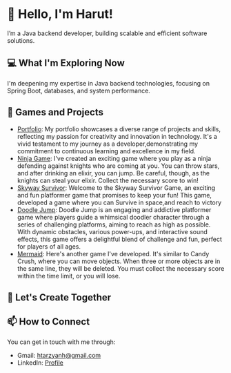 # 👋 Hello, I'm Harut!
I’m a Java backend developer, building scalable and efficient software solutions.

## 💻 What I'm Exploring Now
I'm deepening my expertise in Java backend technologies, focusing on Spring Boot, databases, and system performance.

## 💼 Games and Projects

- [Portfolio](https://harut20024.github.io/portfolio/): My portfolio showcases a diverse range of projects and skills, reflecting my passion for creativity and innovation in technology. It's a vivid testament to my journey as a developer,demonstrating my commitment to continuous learning and excellence in my field.
- [Ninja Game](https://harut20024.github.io/Ninja-Game/): I've created an exciting game where you play as a ninja defending against knights who are coming at you. You can throw stars, and after drinking an elixir, you can jump. Be careful, though,   as the knights can steal your elixir. Collect the necessary score to win!
- [Skyway Survivor](https://harut20024.github.io/Skyway-Survivor/): Welcome to the Skyway Survivor Game, an exciting and fun platformer game that promises to keep your fun! This game, developed a game where you can Survive in space,and reach to  victory
- [Doodle Jump](https://harut20024.github.io/DoodleJump/): Doodle Jump is an engaging and addictive platformer game where players guide a whimsical doodler character through a series of challenging platforms, aiming to reach as high as possible. With dynamic obstacles, various power-ups, and interactive   sound effects, this game offers a delightful blend of challenge and fun, perfect for players of all ages.
- [Mermaid](https://harut20024.github.io/Mermaid/): Here's another game I've developed. It's similar to Candy Crush, where you can move objects. When three or more objects are in the same line, they will be deleted. You must collect the necessary 
   score within the time limit, or you will lose.

## 🤝 Let's Create Together

## 📫 How to Connect

You can get in touch with me through:
- Gmail: htarzyanh@gmail.com
- LinkedIn: [Profile](https://www.linkedin.com/in/tharzyan/)

<!---
Harut20024/Harut20024 is special because its `README.md` appears on your GitHub profile. You can click "Preview" to see how your changes will look before saving them.
--->
